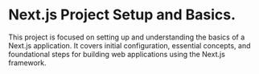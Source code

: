 # Next.js Project Setup and Basics.
This project is focused on setting up and understanding the basics of a Next.js application. It covers initial configuration, essential concepts, and foundational steps for building web applications using the Next.js framework.
